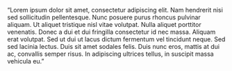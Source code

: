“Lorem ipsum dolor sit amet, consectetur adipiscing elit.
Nam hendrerit nisi sed sollicitudin pellentesque. Nunc posuere purus
rhoncus pulvinar aliquam. Ut aliquet tristique nisl vitae volutpat.
Nulla aliquet porttitor venenatis. Donec a dui et dui fringilla
consectetur id nec massa. Aliquam erat volutpat. Sed ut dui ut lacus
dictum fermentum vel tincidunt neque. Sed sed lacinia lectus. Duis sit
amet sodales felis. Duis nunc eros, mattis at dui ac, convallis semper
risus. In adipiscing ultrices tellus, in suscipit massa vehicula eu.”
